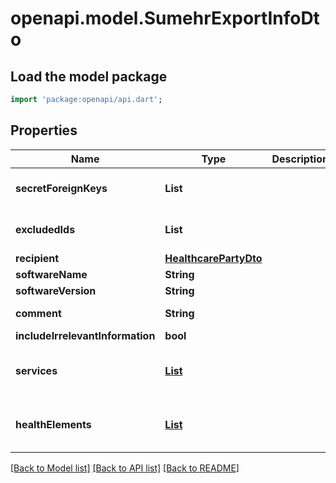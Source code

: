# openapi.model.SumehrExportInfoDto

## Load the model package
```dart
import 'package:openapi/api.dart';
```

## Properties
Name | Type | Description | Notes
------------ | ------------- | ------------- | -------------
**secretForeignKeys** | **List<String>** |  | [default to const []]
**excludedIds** | **List<String>** |  | [default to const []]
**recipient** | [**HealthcarePartyDto**](HealthcarePartyDto.md) |  | [optional] 
**softwareName** | **String** |  | [optional] 
**softwareVersion** | **String** |  | [optional] 
**comment** | **String** |  | [default to '""']
**includeIrrelevantInformation** | **bool** |  | [optional] 
**services** | [**List<ServiceDto>**](ServiceDto.md) |  | [optional] [default to const []]
**healthElements** | [**List<HealthElementDto>**](HealthElementDto.md) |  | [optional] [default to const []]

[[Back to Model list]](../README.md#documentation-for-models) [[Back to API list]](../README.md#documentation-for-api-endpoints) [[Back to README]](../README.md)


